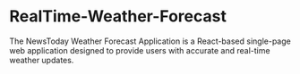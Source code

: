 # RealTime-Weather-Forecast
The NewsToday Weather Forecast Application is a React-based single-page web application designed to provide users with accurate and real-time weather updates.
